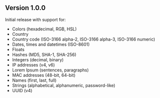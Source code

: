 ## Version 1.0.0

Initial release with support for:

- Colors (hexadecimal, RGB, HSL)
- Country
- Country code (ISO-3166 alpha-2, ISO-3166 alpha-3, ISO-3166 numeric)
- Dates, times and datetimes (ISO-8601)
- Floats
- Hashes (MD5, SHA-1, SHA-256)
- Integers (decimal, binary)
- IP addresses (v4, v6)
- Lorem Ipsum (sentences, paragraphs)
- MAC addresses (48-bit, 64-bit)
- Names (first, last, full)
- Strings (alphabetical, alphanumeric, password-like)
- UUID (v4)
